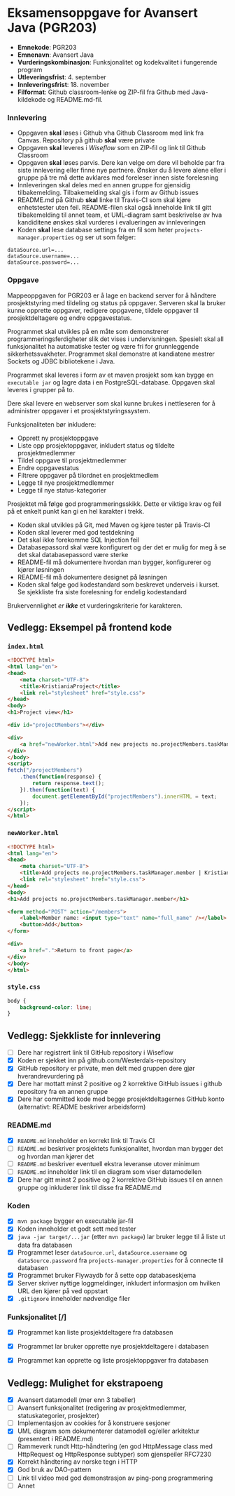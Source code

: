 # Eksamensoppgave for Avansert Java (PGR203)

* **Emnekode**: PGR203
* **Emnenavn**: Avansert Java
* **Vurderingskombinasjon**: Funksjonalitet og kodekvalitet i fungerende program
* **Utleveringsfrist**: 4. september
* **Innleveringsfrist**: 18. november
* **Filformat**: Github classroom-lenke og ZIP-fil fra Github med Java-kildekode og README.md-fil.

### Innlevering

* Oppgaven **skal** løses i Github vha Github Classroom med link fra Canvas. Repository på github **skal** være private
* Oppgaven **skal** leveres i *Wiseflow* som en ZIP-fil og link til Github Classroom
* Oppgaven **skal** løses parvis. Dere kan velge om dere vil beholde par fra siste innlevering eller finne nye partnere. Ønsker du å levere alene eller i gruppe på tre må dette avklares med foreleser innen siste forelesning
* Innleveringen skal deles med en annen gruppe for gjensidig tilbakemelding. Tilbakemelding skal gis i form av Github issues
* README.md på Github **skal** linke til Travis-CI som skal kjøre enhetstester uten feil. README-filen skal også inneholde link til gitt tilbakemelding til annet team, et UML-diagram samt beskrivelse av hva kandiditene ønskes skal vurderes i evalueringen av innleveringen
* Koden **skal** lese database settings fra en fil som heter `projects-manager.properties` og ser ut som følger:

```properties
dataSource.url=...
dataSource.username=...
dataSource.password=...
```

### Oppgave

Mappeoppgaven for PGR203 er å lage en backend server for å håndtere prosjektstyring med tildeling og status på oppgaver. Serveren skal la bruker kunne opprette oppgaver, redigere oppgavene, tildele oppgaver til prosjektdeltagere og endre oppgavestatus.

Programmet skal utvikles på en måte som demonstrerer programmeringsferdigheter slik det vises i undervisningen. Spesielt skal all funksjonalitet ha automatiske tester og være fri for grunnleggende sikkerhetssvakheter. Programmet skal demonstre at kandiatene mestrer Sockets og JDBC bibliotekene i Java.

Programmet skal leveres i form av et maven prosjekt som kan bygge en `executable jar` og lagre data i en PostgreSQL-database. Oppgaven skal leveres i grupper på to.

Dere skal levere en webserver som skal kunne brukes i nettleseren for å administrer oppgaver i et prosjektstyringssystem.

Funksjonaliteten bør inkludere:
* Opprett ny prosjektoppgave
* Liste opp prosjektoppgaver, inkludert status og tildelte prosjektmedlemmer
* Tildel oppgave til prosjektmedlemmer
* Endre oppgavestatus
* Filtrere oppgaver på tilordnet en prosjektmedlem
* Legge til nye prosjektmedlemmer
* Legge til nye status-kategorier

Prosjektet må følge god programmeringsskikk. Dette er viktige krav og feil på et enkelt punkt kan gi en hel karakter i trekk.
* Koden skal utvikles på Git, med Maven og kjøre tester på Travis-CI
* Koden skal leverer med god testdekning
* Det skal ikke forekomme SQL Injection feil
* Databasepassord skal være konfigurert og der det er mulig for meg å se det skal databasepassord være sterke
* README-fil må dokumentere hvordan man bygger, konfigurerer og kjører løsningen
* README-fil må dokumentere designet på løsningen
* Koden skal følge god kodestandard som beskrevet underveis i kurset. Se sjekkliste fra siste forelesning for endelig kodestandard

Brukervennlighet *er **ikke*** et vurderingskriterie for karakteren.

## Vedlegg: Eksempel på frontend kode

### `index.html`

```html
<!DOCTYPE html>
<html lang="en">
<head>
    <meta charset="UTF-8">
    <title>KristianiaProject</title>
    <link rel="stylesheet" href="style.css">
</head>
<body>
<h1>Project view</h1>

<div id="projectMembers"></div>

<div>
    <a href="newWorker.html">Add new projects no.projectMembers.taskManager.member</a>
</div>
</body>
<script>
fetch("/projectMembers")
    .then(function(response) {
        return response.text();
    }).then(function(text) {
        document.getElementById("projectMembers").innerHTML = text;
    });
</script>
</html>
```

### `newWorker.html`

```html
<!DOCTYPE html>
<html lang="en">
<head>
    <meta charset="UTF-8">
    <title>Add projects no.projectMembers.taskManager.member | KristianiaProject</title>
    <link rel="stylesheet" href="style.css">
</head>
<body>
<h1>Add projects no.projectMembers.taskManager.member</h1>

<form method="POST" action="/members">
    <label>Member name: <input type="text" name="full_name" /></label>
    <button>Add</button>
</form>

<div>
    <a href=".">Return to front page</a>
</div>
</body>
</html>
```

### `style.css`

```css
body {
    background-color: lime;
}
```

## Vedlegg: Sjekkliste for innlevering

* [ ] Dere har registrert link til GitHub repository i Wiseflow
* [x] Koden er sjekket inn på github.com/Westerdals-repository
* [x] GitHub repository er private, men delt med gruppen dere gjør hverandrevurdering på
* [x] Dere har mottatt minst 2 positive og 2 korrektive GitHub issues i github repository fra en annen gruppe
* [x] Dere har committed kode med begge prosjektdeltagernes GitHub konto (alternativt: README beskriver arbeidsform)

### README.md

* [x] `README.md` inneholder en korrekt link til Travis CI
* [ ] `README.md` beskriver prosjektets funksjonalitet, hvordan man bygger det og hvordan man kjører det 
* [ ] `README.md` beskriver eventuell ekstra leveranse utover minimum
* [ ] `README.md` inneholder link til en diagram som viser datamodellen
* [x] Dere har gitt minst 2 positive og 2 korrektive GitHub issues til en annen gruppe og inkluderer link til disse fra README.md

### Koden

* [x] `mvn package` bygger en executable jar-fil
* [x] Koden inneholder et godt sett med tester
* [x] `java -jar target/...jar` (etter `mvn package`) lar bruker legge til å liste ut data fra databasen
* [x] Programmet leser `dataSource.url`, `dataSource.username` og `dataSource.password` fra `projects-manager.properties` for å connecte til databasen
* [x] Programmet bruker Flywaydb for å sette opp databaseskjema
* [x] Server skriver nyttige loggmeldinger, inkludert informasjon om hvilken URL den kjører på ved oppstart
* [x] `.gitignore` inneholder nødvendige filer

### Funksjonalitet [/]

* [x] Programmet kan liste prosjektdeltagere fra databasen
* [x] Programmet lar bruker opprette nye prosjektdeltagere i databasen
* [x] Programmet kan opprette og liste prosjektoppgaver fra databasen


## Vedlegg: Mulighet for ekstrapoeng

* [x] Avansert datamodell (mer enn 3 tabeller)
* [ ] Avansert funksjonalitet (redigering av prosjektmedlemmer, statuskategorier, prosjekter)
* [ ] Implementasjon av cookies for å konstruere sesjoner
* [x] UML diagram som dokumenterer datamodell og/eller arkitektur (presentert i README.md)
* [ ] Rammeverk rundt Http-håndtering (en god HttpMessage class med HttpRequest og HttpResponse subtyper) som gjenspeiler RFC7230
* [x] Korrekt håndtering av norske tegn i HTTP
* [x] God bruk av DAO-pattern
* [ ] Link til video med god demonstrasjon av ping-pong programmering
* [ ] Annet
